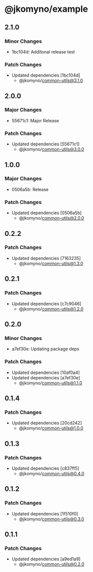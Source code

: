 # @jkomyno/example

## 2.1.0

### Minor Changes

- 1bc104d: Additonal release test

### Patch Changes

- Updated dependencies [1bc104d]
  - @jkomyno/common-utils@3.1.0

## 2.0.0

### Major Changes

- 55671c1: Major Release

### Patch Changes

- Updated dependencies [55671c1]
  - @jkomyno/common-utils@3.0.0

## 1.0.0

### Major Changes

- 0506a5b: Release

### Patch Changes

- Updated dependencies [0506a5b]
  - @jkomyno/common-utils@2.0.0

## 0.2.2

### Patch Changes

- Updated dependencies [7163235]
  - @jkomyno/common-utils@1.3.0

## 0.2.1

### Patch Changes

- Updated dependencies [c7c9046]
  - @jkomyno/common-utils@1.2.0

## 0.2.0

### Minor Changes

- a7ef30e: Updating package deps

### Patch Changes

- Updated dependencies [10af0a4]
- Updated dependencies [a7ef30e]
  - @jkomyno/common-utils@1.1.0

## 0.1.4

### Patch Changes

- Updated dependencies [20cd242]
  - @jkomyno/common-utils@1.0.0

## 0.1.3

### Patch Changes

- Updated dependencies [c837ff5]
  - @jkomyno/common-utils@0.4.0

## 0.1.2

### Patch Changes

- Updated dependencies [1f510f0]
  - @jkomyno/common-utils@0.3.0

## 0.1.1

### Patch Changes

- Updated dependencies [a9ed1a9]
  - @jkomyno/common-utils@0.2.0
